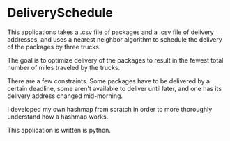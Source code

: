 # DeliverySchedule

This applications takes a .csv file of packages 
and a .csv file of delivery addresses, and uses
a nearest neighbor algorithm to schedule the delivery 
of the packages by three trucks. 

The goal is to optimize delivery of the packages 
to result in the fewest total number of miles 
traveled by the trucks. 

There are a few constraints. Some packages have 
to be delivered by a certain deadline, some aren't 
available to deliver until later, and one has its 
delivery address changed mid-morning. 

I developed my own hashmap from scratch in order to 
more thoroughly understand how a hashmap works. 

This application is written is python. 

